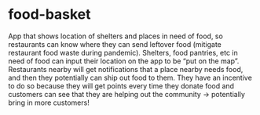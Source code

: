 # food-basket

App that shows location of shelters and places in need of food, so restaurants can know where they can send leftover food (mitigate restaurant food waste during pandemic).
Shelters, food pantries, etc in need of food can input their location on the app to be “put on the map”.
Restaurants nearby will get notifications that a place nearby needs food, and then they potentially can ship out food to them.
They have an incentive to do so because they will get points every time they donate food and customers can see that they are helping out the community → potentially bring in more customers!

